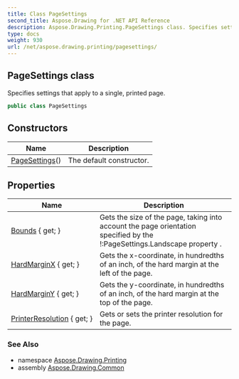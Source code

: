 ```yaml
---
title: Class PageSettings
second_title: Aspose.Drawing for .NET API Reference
description: Aspose.Drawing.Printing.PageSettings class. Specifies settings that apply to a single printed page
type: docs
weight: 930
url: /net/aspose.drawing.printing/pagesettings/
---
```

## PageSettings class

Specifies settings that apply to a single, printed page.

```csharp
public class PageSettings
```

## Constructors

| Name | Description |
| --- | --- |
| [PageSettings](pagesettings/)() | The default constructor. |

## Properties

| Name | Description |
| --- | --- |
| [Bounds](../../aspose.drawing.printing/pagesettings/bounds/) { get; } | Gets the size of the page, taking into account the page orientation specified by the !:PageSettings.Landscape property . |
| [HardMarginX](../../aspose.drawing.printing/pagesettings/hardmarginx/) { get; } | Gets the x-coordinate, in hundredths of an inch, of the hard margin at the left of the page. |
| [HardMarginY](../../aspose.drawing.printing/pagesettings/hardmarginy/) { get; } | Gets the y-coordinate, in hundredths of an inch, of the hard margin at the top of the page. |
| [PrinterResolution](../../aspose.drawing.printing/pagesettings/printerresolution/) { get; } | Gets or sets the printer resolution for the page. |

### See Also

* namespace [Aspose.Drawing.Printing](../../aspose.drawing.printing/)
* assembly [Aspose.Drawing.Common](../../)


